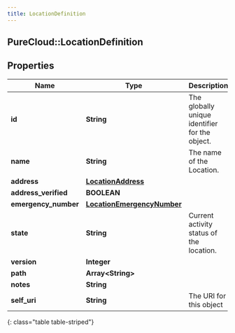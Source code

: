 ```yaml
---
title: LocationDefinition
---
```

## PureCloud::LocationDefinition

## Properties

|Name | Type | Description | Notes|
|------------ | ------------- | ------------- | -------------|
| **id** | **String** | The globally unique identifier for the object. | [optional] |
| **name** | **String** | The name of the Location. | |
| **address** | [**LocationAddress**](LocationAddress.html) |  | [optional] |
| **address_verified** | **BOOLEAN** |  | [optional] |
| **emergency_number** | [**LocationEmergencyNumber**](LocationEmergencyNumber.html) |  | [optional] |
| **state** | **String** | Current activity status of the location. | [optional] |
| **version** | **Integer** |  | [optional] |
| **path** | **Array&lt;String&gt;** |  | [optional] |
| **notes** | **String** |  | [optional] |
| **self_uri** | **String** | The URI for this object | [optional] |
{: class="table table-striped"}


